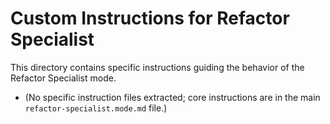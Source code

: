# Custom Instructions for Refactor Specialist

This directory contains specific instructions guiding the behavior of the Refactor Specialist mode.

*   (No specific instruction files extracted; core instructions are in the main `refactor-specialist.mode.md` file.)